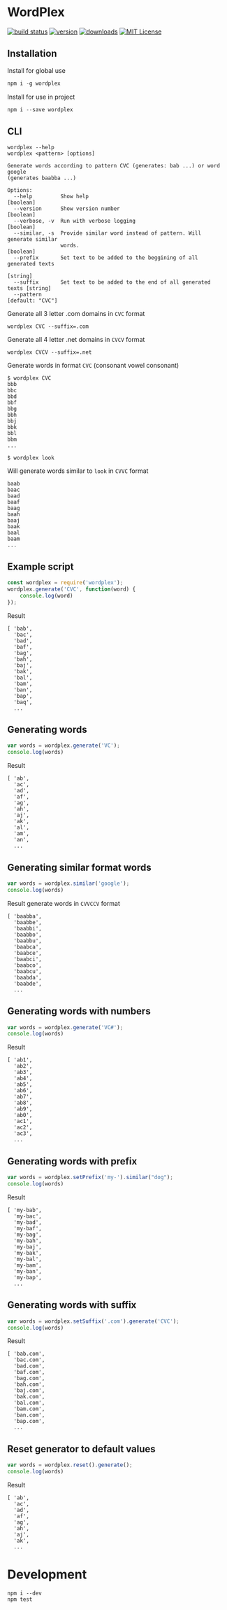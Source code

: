 # WordPlex

[![build status](https://github.com/fordnox/wordplex/workflows/Node.js%20CI/badge.svg)](https://github.com/fordnox/wordplex/actions)
[![version](https://img.shields.io/npm/v/wordplex.svg?style=flat-square)](https://www.npmjs.com/package/wordplex)
[![downloads](https://img.shields.io/npm/dm/wordplex.svg?style=flat-square)](https://npm-stat.com/charts.html?package=wordplex&from=2019-11-01)
[![MIT License](https://img.shields.io/npm/l/wordplex.svg?style=flat-square)](http://opensource.org/licenses/MIT)

## Installation

Install for global use

```js
npm i -g wordplex
```

Install for use in project

```js
npm i --save wordplex
```


## CLI

```cli
wordplex --help
wordplex <pattern> [options]

Generate words according to pattern CVC (generates: bab ...) or word google
(generates baabba ...)

Options:
  --help         Show help                                             [boolean]
  --version      Show version number                                   [boolean]
  --verbose, -v  Run with verbose logging                              [boolean]
  --similar, -s  Provide similar word instead of pattern. Will generate similar
                 words.                                                [boolean]
  --prefix       Set text to be added to the beggining of all generated texts
                                                                        [string]
  --suffix       Set text to be added to the end of all generated texts [string]
  --pattern                                                     [default: "CVC"]
```

Generate all 3 letter .com domains in `CVC` format

```wordplex CVC --suffix=.com```

Generate all 4 letter .net domains in `CVCV` format

```wordplex CVCV --suffix=.net```

Generate words in format `CVC` (consonant vowel consonant)

```cli
$ wordplex CVC
bbb
bbc
bbd
bbf
bbg
bbh
bbj
bbk
bbl
bbm
...
```


```cli
$ wordplex look
```

Will generate words similar to `look` in `CVVC` format
```
baab
baac
baad
baaf
baag
baah
baaj
baak
baal
baam
...
```

## Example script

```js
const wordplex = require('wordplex');
wordplex.generate('CVC', function(word) {
    console.log(word)
});

```

Result

```cli
[ 'bab',
  'bac',
  'bad',
  'baf',
  'bag',
  'bah',
  'baj',
  'bak',
  'bal',
  'bam',
  'ban',
  'bap',
  'baq',
  ...
```

## Generating words

```js
var words = wordplex.generate('VC');
console.log(words)
```

Result

```cli
[ 'ab',
  'ac',
  'ad',
  'af',
  'ag',
  'ah',
  'aj',
  'ak',
  'al',
  'am',
  'an',
  ...
```

## Generating similar format words

```js
var words = wordplex.similar('google');
console.log(words)
```

Result generate words in `CVVCCV` format


```cli
[ 'baabba',
  'baabbe',
  'baabbi',
  'baabbo',
  'baabbu',
  'baabca',
  'baabce',
  'baabci',
  'baabco',
  'baabcu',
  'baabda',
  'baabde',
  ...
```

## Generating words with numbers

```js
var words = wordplex.generate('VC#');
console.log(words)
```

Result

```cli
[ 'ab1',
  'ab2',
  'ab3',
  'ab4',
  'ab5',
  'ab6',
  'ab7',
  'ab8',
  'ab9',
  'ab0',
  'ac1',
  'ac2',
  'ac3',
  ...
```

## Generating words with prefix

```js
var words = wordplex.setPrefix('my-').similar("dog");
console.log(words)
```

Result

```cli
[ 'my-bab',
  'my-bac',
  'my-bad',
  'my-baf',
  'my-bag',
  'my-bah',
  'my-baj',
  'my-bak',
  'my-bal',
  'my-bam',
  'my-ban',
  'my-bap',
  ...
```

## Generating words with suffix

```js
var words = wordplex.setSuffix('.com').generate('CVC');
console.log(words)
```

Result

```cli
[ 'bab.com',
  'bac.com',
  'bad.com',
  'baf.com',
  'bag.com',
  'bah.com',
  'baj.com',
  'bak.com',
  'bal.com',
  'bam.com',
  'ban.com',
  'bap.com',
  ...
```
  
## Reset generator to default values

```js
var words = wordplex.reset().generate();
console.log(words)
```

Result

```cli
[ 'ab',
  'ac',
  'ad',
  'af',
  'ag',
  'ah',
  'aj',
  'ak',
  ...
```

# Development

    npm i --dev
    npm test

